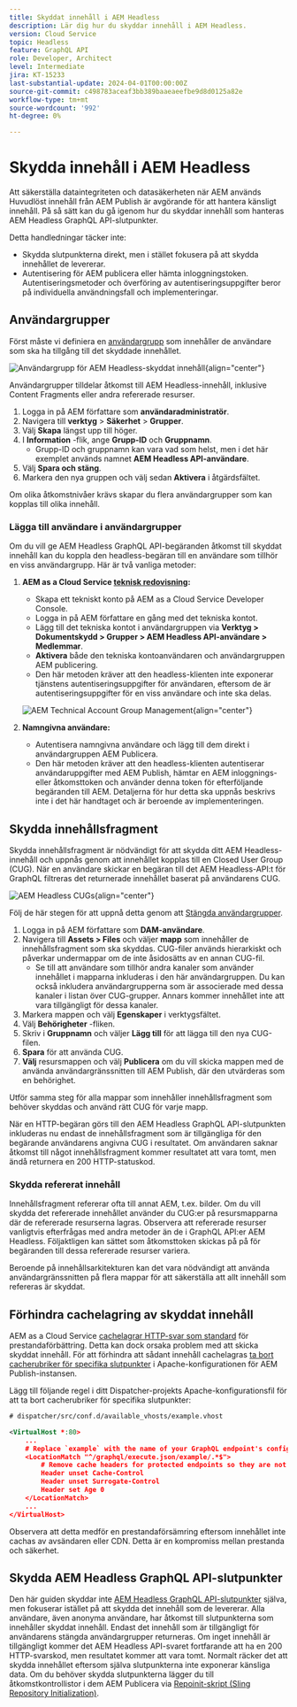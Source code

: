 ```yaml
---
title: Skyddat innehåll i AEM Headless
description: Lär dig hur du skyddar innehåll i AEM Headless.
version: Cloud Service
topic: Headless
feature: GraphQL API
role: Developer, Architect
level: Intermediate
jira: KT-15233
last-substantial-update: 2024-04-01T00:00:00Z
source-git-commit: c498783aceaf3bb389baaeaeefbe9d8d0125a82e
workflow-type: tm+mt
source-wordcount: '992'
ht-degree: 0%

---
```



# Skydda innehåll i AEM Headless

Att säkerställa dataintegriteten och datasäkerheten när AEM används Huvudlöst innehåll från AEM Publish är avgörande för att hantera känsligt innehåll. På så sätt kan du gå igenom hur du skyddar innehåll som hanteras AEM Headless GraphQL API-slutpunkter.

Detta handledningar täcker inte:

- Skydda slutpunkterna direkt, men i stället fokusera på att skydda innehållet de levererar.
- Autentisering för AEM publicera eller hämta inloggningstoken. Autentiseringsmetoder och överföring av autentiseringsuppgifter beror på individuella användningsfall och implementeringar.

## Användargrupper

Först måste vi definiera en [användargrupp](https://experienceleague.adobe.com/en/docs/experience-manager-learn/cloud-service/accessing/aem-users-groups-and-permissions) som innehåller de användare som ska ha tillgång till det skyddade innehållet.

![Användargrupp för AEM Headless-skyddat innehåll](./assets/protected-content/user-groups.png){align="center"}

Användargrupper tilldelar åtkomst till AEM Headless-innehåll, inklusive Content Fragments eller andra refererade resurser.

1. Logga in på AEM författare som **användaradministratör**.
1. Navigera till **verktyg** > **Säkerhet** > **Grupper**.
1. Välj **Skapa** längst upp till höger.
1. I **Information** -flik, ange **Grupp-ID** och **Gruppnamn**.
   - Grupp-ID och gruppnamn kan vara vad som helst, men i det här exemplet används namnet **AEM Headless API-användare**.
1. Välj **Spara och stäng**.
1. Markera den nya gruppen och välj sedan **Aktivera** i åtgärdsfältet.

Om olika åtkomstnivåer krävs skapar du flera användargrupper som kan kopplas till olika innehåll.

### Lägga till användare i användargrupper

Om du vill ge AEM Headless GraphQL API-begäranden åtkomst till skyddat innehåll kan du koppla den headless-begäran till en användare som tillhör en viss användargrupp. Här är två vanliga metoder:

1. **AEM as a Cloud Service [teknisk redovisning](https://experienceleague.adobe.com/en/docs/experience-manager-learn/getting-started-with-aem-headless/authentication/service-credentials):**
   - Skapa ett tekniskt konto på AEM as a Cloud Service Developer Console.
   - Logga in på AEM författare en gång med det tekniska kontot.
   - Lägg till det tekniska kontot i användargruppen via **Verktyg > Dokumentskydd > Grupper > AEM Headless API-användare > Medlemmar**.
   - **Aktivera** både den tekniska kontoanvändaren och användargruppen AEM publicering.
   - Den här metoden kräver att den headless-klienten inte exponerar tjänstens autentiseringsuppgifter för användaren, eftersom de är autentiseringsuppgifter för en viss användare och inte ska delas.

   ![AEM Technical Account Group Management](./assets/protected-content/group-membership.png){align="center"}

2. **Namngivna användare:**
   - Autentisera namngivna användare och lägg till dem direkt i användargruppen AEM Publicera.
   - Den här metoden kräver att den headless-klienten autentiserar användaruppgifter med AEM Publish, hämtar en AEM inloggnings- eller åtkomsttoken och använder denna token för efterföljande begäranden till AEM. Detaljerna för hur detta ska uppnås beskrivs inte i det här handtaget och är beroende av implementeringen.

## Skydda innehållsfragment

Skydda innehållsfragment är nödvändigt för att skydda ditt AEM Headless-innehåll och uppnås genom att innehållet kopplas till en Closed User Group (CUG). När en användare skickar en begäran till det AEM Headless-API:t för GraphQL filtreras det returnerade innehållet baserat på användarens CUG.

![AEM Headless CUGs](./assets/protected-content/cugs.png){align="center"}

Följ de här stegen för att uppnå detta genom att [Stängda användargrupper](https://experienceleague.adobe.com/en/docs/experience-manager-learn/assets/advanced/closed-user-groups).

1. Logga in på AEM författare som **DAM-användare**.
2. Navigera till **Assets > Files** och väljer **mapp** som innehåller de innehållsfragment som ska skyddas. CUG-filer används hierarkiskt och påverkar undermappar om de inte åsidosätts av en annan CUG-fil.
   - Se till att användare som tillhör andra kanaler som använder innehållet i mapparna inkluderas i den här användargruppen. Du kan också inkludera användargrupperna som är associerade med dessa kanaler i listan över CUG-grupper. Annars kommer innehållet inte att vara tillgängligt för dessa kanaler.
3. Markera mappen och välj **Egenskaper** i verktygsfältet.
4. Välj **Behörigheter** -fliken.
5. Skriv i **Gruppnamn** och väljer **Lägg till** för att lägga till den nya CUG-filen.
6. **Spara** för att använda CUG.
7. **Välj** resursmappen och välj **Publicera** om du vill skicka mappen med de använda användargränssnitten till AEM Publish, där den utvärderas som en behörighet.

Utför samma steg för alla mappar som innehåller innehållsfragment som behöver skyddas och använd rätt CUG för varje mapp.

När en HTTP-begäran görs till den AEM Headless GraphQL API-slutpunkten inkluderas nu endast de innehållsfragment som är tillgängliga för den begärande användarens angivna CUG i resultatet. Om användaren saknar åtkomst till något innehållsfragment kommer resultatet att vara tomt, men ändå returnera en 200 HTTP-statuskod.

### Skydda refererat innehåll

Innehållsfragment refererar ofta till annat AEM, t.ex. bilder. Om du vill skydda det refererade innehållet använder du CUG:er på resursmapparna där de refererade resurserna lagras. Observera att refererade resurser vanligtvis efterfrågas med andra metoder än de i GraphQL API:er AEM Headless. Följaktligen kan sättet som åtkomsttoken skickas på på för begäranden till dessa refererade resurser variera.

Beroende på innehållsarkitekturen kan det vara nödvändigt att använda användargränssnitten på flera mappar för att säkerställa att allt innehåll som refereras är skyddat.

## Förhindra cachelagring av skyddat innehåll

AEM as a Cloud Service [cachelagrar HTTP-svar som standard](https://experienceleague.adobe.com/en/docs/experience-manager-learn/cloud-service/caching/publish) för prestandaförbättring. Detta kan dock orsaka problem med att skicka skyddat innehåll. För att förhindra att sådant innehåll cachelagras [ta bort cacherubriker för specifika slutpunkter](https://experienceleague.adobe.com/en/docs/experience-manager-learn/cloud-service/caching/publish#how-to-customize-cache-rules-1) i Apache-konfigurationen för AEM Publish-instansen.

Lägg till följande regel i ditt Dispatcher-projekts Apache-konfigurationsfil för att ta bort cacherubriker för specifika slutpunkter:

```xml
# dispatcher/src/conf.d/available_vhosts/example.vhost

<VirtualHost *:80>
    ...
    # Replace `example` with the name of your GraphQL endpoint's configuration name.
    <LocationMatch "^/graphql/execute.json/example/.*$">
        # Remove cache headers for protected endpoints so they are not cached
        Header unset Cache-Control
        Header unset Surrogate-Control
        Header set Age 0
    </LocationMatch>
    ...
</VirtualHost>
```

Observera att detta medför en prestandaförsämring eftersom innehållet inte cachas av avsändaren eller CDN. Detta är en kompromiss mellan prestanda och säkerhet.

## Skydda AEM Headless GraphQL API-slutpunkter

Den här guiden skyddar inte [AEM Headless GraphQL API-slutpunkter](https://experienceleague.adobe.com/en/docs/experience-manager-cloud-service/content/headless/graphql-api/graphql-endpoint) själva, men fokuserar istället på att skydda det innehåll som de levererar. Alla användare, även anonyma användare, har åtkomst till slutpunkterna som innehåller skyddat innehåll. Endast det innehåll som är tillgängligt för användarens stängda användargrupper returneras. Om inget innehåll är tillgängligt kommer det AEM Headless API-svaret fortfarande att ha en 200 HTTP-svarskod, men resultatet kommer att vara tomt. Normalt räcker det att skydda innehållet eftersom själva slutpunkterna inte exponerar känsliga data. Om du behöver skydda slutpunkterna lägger du till åtkomstkontrollistor i dem AEM Publicera via [Repoinit-skript (Sling Repository Initialization)](https://sling.apache.org/documentation/bundles/repository-initialization.html#repoinit-parser-test-scenarios).

